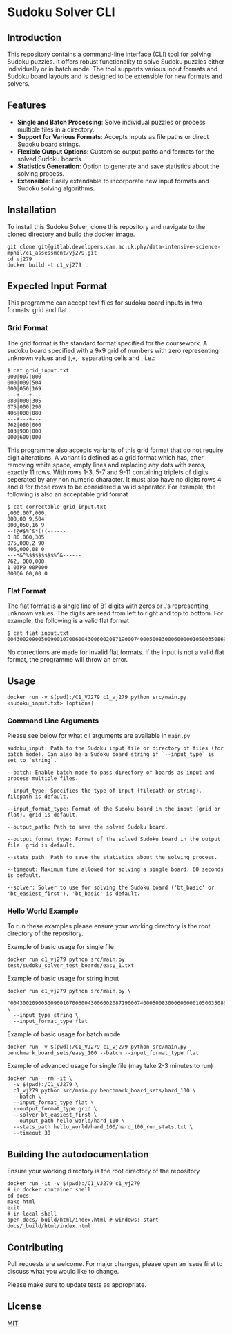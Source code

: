 # Sudoku Solver CLI

## Introduction

This repository contains a command-line interface (CLI) tool for solving Sudoku puzzles. It offers robust functionality to solve Sudoku puzzles either individually or in batch mode. The tool supports various input formats and Sudoku board layouts and is designed to be extensible for new formats and solvers.

## Features

- **Single and Batch Processing**: Solve individual puzzles or process multiple files in a directory.
- **Support for Various Formats**: Accepts inputs as file paths or direct Sudoku board strings.
- **Flexible Output Options**: Customise output paths and formats for the solved Sudoku boards.
- **Statistics Generation**: Option to generate and save statistics about the solving process.
- **Extensible**: Easily extendable to incorporate new input formats and Sudoku solving algorithms.

## Installation

To install this Sudoku Solver, clone this repository and navigate to the cloned directory and build the docker image.

```
git clone git@gitlab.developers.cam.ac.uk:phy/data-intensive-science-mphil/c1_assessment/vj279.git
cd vj279
docker build -t c1_vj279 .
```

## Expected Input Format
This programme can accept text files for sudoku board inputs in two formats: grid and flat.

### Grid Format
The grid format is the standard format specified for the coursework.
A sudoku board specified with a 9x9 grid of numbers with zero representing unknown values and `|`,`+`,`-` separating cells and , i.e.:
```
$ cat grid_input.txt
000|007|000
000|009|504
000|050|169
---+---+---
080|000|305
075|000|290
406|000|080
---+---+---
762|080|000
103|900|000
000|600|000
```
This programme also accepts variants of this grid format that do not require digit alterations. A variant is defined as a grid format which has, after removing white space, empty lines and replacing any dots with zeros, exactly 11 rows. With rows 1-3, 5-7 and 9-11 containing triplets of digits seperated by any non numeric character. It must also have no digits rows 4 and 8 for those
rows to be considered a valid seperator. For example, the following is also an acceptable grid format

```
$ cat correctable_grid_input.txt
,000,007,000,
000,00 9,504
000,050,16 9
--!@#$%^&*(((------
0 80,000,305
075,000,2 90
406,000,08 0
---*&^%$$$$$$$$%^&------
762, 080,000
1 03P9 00P000
000Q6 00,00 0
```

### Flat Format

The flat format is a single line of 81 digits with zeros or .'s representing unknown values. The digits are read from left to right and top to bottom. For example, the following is a valid flat format

```
$ cat flat_input.txt
004300209005009001070060043006002087190007400050083000600000105003508690042910300
```

No corrections are made for invalid flat formats. If the input is not a valid flat format, the programme will throw an error.



## Usage
```
docker run -v $(pwd):/C1_VJ279 c1_vj279 python src/main.py <sudoku_input.txt> [options]
```

### Command Line Arguments
Please see below for what cli arguments are available in `main.py`

```
sudoku_input: Path to the Sudoku input file or directory of files (for batch mode). Can also be a Sudoku board string if `--input_type` is set to `string`.

--batch: Enable batch mode to pass directory of boards as input and process multiple files.

--input_type: Specifies the type of input (filepath or string). filepath is default.

--input_format_type: Format of the Sudoku board in the input (grid or flat). grid is default.

--output_path: Path to save the solved Sudoku board.

--output_format_type: Format of the solved Sudoku board in the output file. grid is default.

--stats_path: Path to save the statistics about the solving process.

--timeout: Maximum time allowed for solving a single board. 60 seconds is default.

--solver: Solver to use for solving the Sudoku board ('bt_basic' or 'bt_easiest_first'), 'bt_basic' is default.
```

### Hello World Example
To run these examples please ensure your working directory is the root directory of the repository.

Example of basic usage for single file
```
docker run c1_vj279 python src/main.py test/sudoku_solver_test_boards/easy_1.txt
```

Example of basic usage for string input

```
docker run c1_vj279 python src/main.py \
  "004300209005009001070060043006002087190007400050083000600000105003508690042910300" \
  --input_type string \
  --input_format_type flat
```

Example of basic usage for batch mode

```
docker run -v $(pwd):/C1_VJ279 c1_vj279 python src/main.py benchmark_board_sets/easy_100 --batch --input_format_type flat
```

Example of advanced usage for single file (may take 2-3 minutes to run)
```
docker run --rm -it \
  -v $(pwd):/C1_VJ279 \
  c1_vj279 python src/main.py benchmark_board_sets/hard_100 \
  --batch \
  --input_format_type flat \
  --output_format_type grid \
  --solver bt_easiest_first \
  --output_path hello_world/hard_100 \
  --stats_path hello_world/hard_100/hard_100_run_stats.txt \
  --timeout 30
```

## Building the autodocumentation
Ensure your working directory is the root directory of the repository
```
docker run -it -v $(pwd):/C1_VJ279 c1_vj279
# in docker container shell
cd docs
make html
exit
# in local shell
open docs/_build/html/index.html # windows: start docs/_build/html/index.html
```


## Contributing

Pull requests are welcome. For major changes, please open an issue first
to discuss what you would like to change.

Please make sure to update tests as appropriate.

## License

[MIT](https://choosealicense.com/licenses/mit/)
